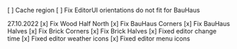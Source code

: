 [ ] Cache region
[ ] Fix EditorUI orientations do not fit for BauHaus

27.10.2022
[x] Fix Wood Half North
[x] Fix BauHaus Corners
[x] Fix BauHaus Halves
[x] Fix Brick Corners
[x] Fix Brick Halves
[x] Fixed editor change time
[x] Fixed editor weather icons
[x] Fixed editor menu icons
